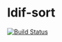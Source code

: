 ldif-sort
=========
[![Build Status](https://travis-ci.org/nano-byte/ldif-sort.svg?branch=master)](https://travis-ci.org/nano-byte/ldif-sort)
